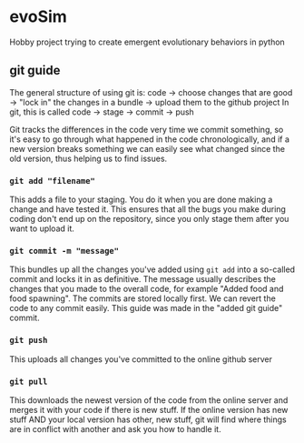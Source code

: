 # evoSim
Hobby project trying to create emergent evolutionary behaviors in python

## git guide
The general structure of using git is:
code -> choose changes that are good -> "lock in" the changes in a bundle -> upload them to the github project
In git, this is called
code -> stage -> commit -> push

Git tracks the differences in the code very time we commit something, so it's easy to go through what happened in the code chronologically, and if a new version breaks something we can easily see what changed since the old version, thus helping us to find issues.

### `git add "filename"`
This adds a file to your staging. You do it when you are done making a change and have tested it. This ensures that all the bugs you make during coding don't end up on the repository, since you only stage them after you want to upload it.

### `git commit -m "message"`
This bundles up all the changes you've added using `git add` into a so-called commit and locks it in as definitive. The message usually describes the changes that you made to the overall code, for example "Added food and food spawning". The commits are stored locally first. We can revert the code to any commit easily.
This guide was made in the "added git guide" commit.

### `git push`
This uploads all changes you've committed to the online github server

### `git pull`
This downloads the newest version of the code from the online server and merges it with your code if there is new stuff. If the online version has new stuff AND your local version has other, new stuff, git will find where things are in conflict with another and ask you how to handle it.